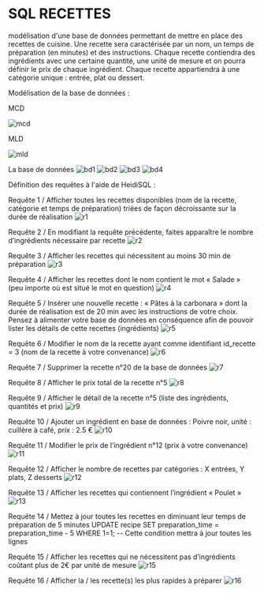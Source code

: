 # SQL RECETTES

modélisation d'une base de données permettant de mettre en place des recettes de cuisine. Une recette sera caractérisée par un nom, un temps de préparation (en minutes) et des instructions. Chaque recette contiendra des ingrédients avec une certaine quantité, une unité de mesure et on pourra définir le prix de chaque ingrédient. Chaque recette appartiendra à une catégorie unique : entrée, plat ou dessert.

Modélisation de la base de données :

MCD

![mcd](https://github.com/Ehonam/SQL/assets/164899950/5fddb7aa-4254-4ef4-be31-81bb18bf6b31)

MLD

![mld](https://github.com/Ehonam/SQL/assets/164899950/9504efdb-1e46-4da4-b213-a10ade58e05c)

La base de données
![bd1](https://github.com/Ehonam/SQL/assets/164899950/c2990ab3-6668-4da2-8f28-687d0e5d4314)
![bd2](https://github.com/Ehonam/SQL/assets/164899950/6c3fab0a-ad24-4186-856c-b6ed5f6be137)
![bd3](https://github.com/Ehonam/SQL/assets/164899950/e876e90a-ddc4-41a3-82cc-4530aa168851)
![bd4](https://github.com/Ehonam/SQL/assets/164899950/aac1b191-9507-4c86-a153-59783c29770f)

Définition des requêtes à l'aide de HeidiSQL :

Requête 1 / Afficher toutes les recettes disponibles (nom de la recette, catégorie et temps de préparation) triées de façon décroissante sur la durée de réalisation
![r1](https://github.com/Ehonam/SQL/assets/164899950/2157651c-3571-4996-af4e-7a4dc3bd153b)

Requête 2 / En modifiant la requête précédente, faites apparaître le nombre d’ingrédients nécessaire par recette
![r2](https://github.com/Ehonam/SQL/assets/164899950/1222679f-dbdb-4401-adda-342593bca59b)

Requête 3 / Afficher les recettes qui nécessitent au moins 30 min de préparation
![r3](https://github.com/Ehonam/SQL/assets/164899950/40cfc6de-7077-4b15-887a-9c11277d9a9b)

Requête 4 / Afficher les recettes dont le nom contient le mot « Salade » (peu importe où est situé le mot en question)
![r4](https://github.com/Ehonam/SQL/assets/164899950/8991b81d-5bac-45f0-85ba-47cd1a2696dd)

Requête 5 / Insérer une nouvelle recette : « Pâtes à la carbonara » dont la durée de réalisation est de 20 min avec les instructions de votre choix. Pensez à alimenter votre base de données en conséquence afin de pouvoir lister les détails de cette recettes (ingrédients)
![r5](https://github.com/Ehonam/SQL/assets/164899950/2a10fcf1-382e-4859-a672-fd516075d7fc)

Requête 6 / Modifier le nom de la recette ayant comme identifiant id_recette = 3 (nom de la recette à votre convenance)
![r6](https://github.com/Ehonam/SQL/assets/164899950/7ab33214-9ef3-4313-8a14-5eb1331c845f)

Requête 7 / Supprimer la recette n°20 de la base de données
![r7](https://github.com/Ehonam/SQL/assets/164899950/52dfa207-2066-4510-981f-e7892d4d1fa2)

Requête 8 / Afficher le prix total de la recette n°5
![r8](https://github.com/Ehonam/SQL/assets/164899950/964f334d-700f-4977-87a0-7be1cec10eed)

Requête 9 / Afficher le détail de la recette n°5 (liste des ingrédients, quantités et prix)
![r9](https://github.com/Ehonam/SQL/assets/164899950/fcc47017-970f-4e47-a7c3-417c05c487e7)

Requête 10 / Ajouter un ingrédient en base de données : Poivre noir, unité : cuillère à café, prix : 2.5 €
![r10](https://github.com/Ehonam/SQL/assets/164899950/d4703595-2bf0-45ef-ab89-1ddc43767e55)

Requête 11 / Modifier le prix de l’ingrédient n°12 (prix à votre convenance)
![r11](https://github.com/Ehonam/SQL/assets/164899950/43a1540b-7adb-49c0-99ff-e5c3552eb7a3)

Requête 12 / Afficher le nombre de recettes par catégories : X entrées, Y plats, Z desserts
![r12](https://github.com/Ehonam/SQL/assets/164899950/6551a96d-7634-48ce-8b08-9626c73e34e9)

Requête 13 / Afficher les recettes qui contiennent l’ingrédient « Poulet »
![r13](https://github.com/Ehonam/SQL/assets/164899950/ad309086-e4a4-42ee-b91d-1b2595f4822d)

Requête 14 / Mettez à jour toutes les recettes en diminuant leur temps de préparation de 5 minutes
UPDATE recipe
SET preparation_time = preparation_time - 5
WHERE 1=1; -- Cette condition mettra à jour toutes les lignes

Requête 15 / Afficher les recettes qui ne nécessitent pas d’ingrédients coûtant plus de 2€ par unité de mesure
![r15](https://github.com/Ehonam/SQL/assets/164899950/4882576c-869d-48c6-8a46-3caef21ad5bf)

Requête 16 / Afficher la / les recette(s) les plus rapides à préparer
![r16](https://github.com/Ehonam/SQL/assets/164899950/ac723abe-1cae-4fe2-85a2-23c2d2fd6155)




